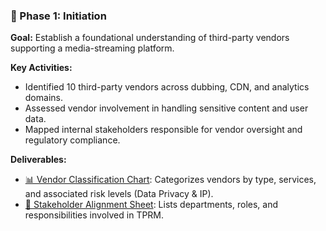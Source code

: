 ### 📘 Phase 1: Initiation

**Goal:** Establish a foundational understanding of third-party vendors supporting a media-streaming platform.

**Key Activities:**
- Identified 10 third-party vendors across dubbing, CDN, and analytics domains.
- Assessed vendor involvement in handling sensitive content and user data.
- Mapped internal stakeholders responsible for vendor oversight and regulatory compliance.

**Deliverables:**
- [📊 Vendor Classification Chart](https://github.com/Joney2025/StreamSafe-TPRM/blob/main/Vendor_Classification_Chart.xlsx): Categorizes vendors by type, services, and associated risk levels (Data Privacy & IP).
- [👥 Stakeholder Alignment Sheet](https://github.com/Joney2025/StreamSafe-TPRM/blob/main/Stakeholder_Alignment_Sheet.xlsx): Lists departments, roles, and responsibilities involved in TPRM.

